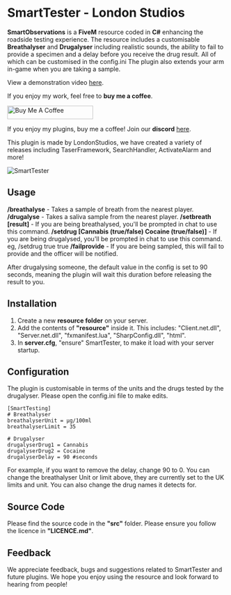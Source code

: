 # SmartTester - London Studios
**SmartObservations** is a **FiveM** resource coded in **C#** enhancing the roadside testing experience. The resource includes a customisable **Breathalyser** and **Drugalyser** including realistic sounds, the ability to fail to provide a specimen and a delay before you receive the drug result. All of which can be customised in the config.ini The plugin also extends your arm in-game when you are taking a sample.

View a demonstration video [here](https://www.youtube.com/watch?v=V2v2rFwmvRg&feature=youtu.be).

If you enjoy my work, feel free to **buy me a coffee**.

<a href="https://www.buymeacoffee.com/londonstudios" target="_blank"><img src="https://cdn.buymeacoffee.com/buttons/arial-orange.png" alt="Buy Me A Coffee" style="height: 31px !important;width: 197px !important;" ></a>

If you enjoy my plugins, buy me a coffee!
Join our **discord** [here](https://discord.gg/AtPt9ND).

This plugin is made by LondonStudios, we have created a variety of releases including TaserFramework, SearchHandler, ActivateAlarm and more!


![SmartTester](https://i.imgur.com/EjhZL4h.png)

## Usage
**/breathalyse** - Takes a sample of breath from the nearest player.
**/drugalyse** - Takes a saliva sample from the nearest player.
**/setbreath [result]** - If you are being breathalysed, you'll be prompted in chat to use this command.
**/setdrug [Cannabis (true/false) Cocaine (true/false)]** - If you are being drugalysed, you'll be prompted in chat to use this command. eg, /setdrug true true
**/failprovide** - If you are being sampled, this will fail to provide and the officer will be notified.

After drugalysing someone, the default value in the config is set to 90 seconds, meaning the plugin will wait this duration before releasing the result to you.

## Installation

 1.  Create a new **resource folder** on your server.
 2.  Add the contents of **"resource"** inside it. This includes:
"Client.net.dll", "Server.net.dll", "fxmanifest.lua", "SharpConfig.dll", "html".
3. In **server.cfg**, "ensure" SmartTester, to make it load with your server startup.
## Configuration
The plugin is customisable in terms of the units and the drugs tested by the drugalyser. Please open the config.ini file to make edits.

    [SmartTesting]
    # Breathalyser
    breathalyserUnit = µg/100ml
    breathalyserLimit = 35
    
    # Drugalyser
    drugalyserDrug1 = Cannabis
    drugalyserDrug2 = Cocaine
    drugalyserDelay = 90 #seconds

For example, if you want to remove the delay, change 90 to 0. You can change the breathalyser Unit or limit above, they are currently set to the UK limits and unit. You can also change the drug names it detects for.

## Source Code
Please find the source code in the **"src"** folder. Please ensure you follow the licence in **"LICENCE.md"**.

## Feedback
We appreciate feedback, bugs and suggestions related to SmartTester and future plugins. We hope you enjoy using the resource and look forward to hearing from people!

